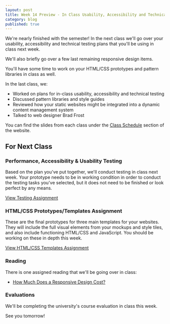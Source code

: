```yaml
---
layout: post
title: Week 14 Preview - In Class Usability, Accessibility and Technical Testing
category: blog
published: true
---
```


We're nearly finished with the semester!  In the next class we'll go over your usability, accessibility and technical testing plans that you'll be using in class next week.

We'll also briefly go over a few last remaining responsive design items.  

You'll have some time to work on your HTML/CSS prototypes and pattern libraries in class as well.

In the last class, we:

* Worked on plans for in-class usability, accessibility and technical testing
* Discussed pattern libraries and style guides
* Reviewed how your static websites might be integrated into a dynamic content management system
* Talked to web designer Brad Frost

You can find the slides from each class under the [Class Schedule](http://rwdkent.com/class/schedule/) section of the website.

## For Next Class

### Performance, Accessibility & Usability Testing

Based on the plan you've put together, we'll conduct testing in class next week.  Your prototype needs to be in working condition in order to conduct the testing tasks you've selected, but it does not need to be finished or look perfect by any means.

<a href="http://rwdkent.com/class/assignments/testing" class="button small">View Testing Assignment</a>

### HTML/CSS Prototypes/Templates Assignment

These are the final prototypes for three main templates for your websites.  They will include the full visual elements from your mockups and style tiles, and also include functioning HTML/CSS and JavaScript.  You should be working on these in depth this week.

<a href="http://rwdkent.com/class/assignments/templates/" class="button small">View HTML/CSS Templates Assignment</a>

### Reading

There is one assigned reading that we'll be going over in class:

* [How Much Does a Responsive Design Cost?](http://bradfrost.com/blog/web/how-much-does-a-responsive-web-design-cost/)

### Evaluations

We'll be completing the university's course evaluation in class this week.

See you tomorrow!
